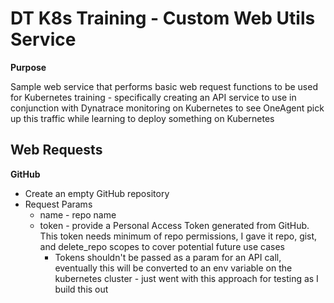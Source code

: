 # DT K8s Training - Custom Web Utils Service

**Purpose**

Sample web service that performs basic web request functions to be used for Kubernetes training - specifically creating an API service to use in conjunction with Dynatrace monitoring on Kubernetes to see OneAgent pick up this traffic while learning to deploy something on Kubernetes

## Web Requests
**GitHub**
- Create an empty GitHub repository
- Request Params
    - name - repo name
    - token - provide a Personal Access Token generated from GitHub. This token needs minimum of repo permissions, I gave it repo, gist, and delete_repo scopes to cover potential future use cases
        - Tokens shouldn't be passed as a param for an API call, eventually this will be converted to an env variable on the kubernetes cluster - just went with this approach for testing as I build this out